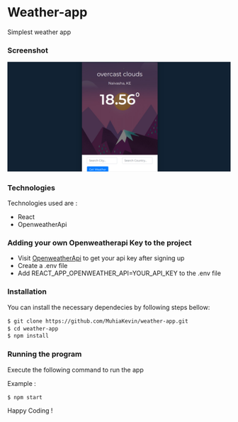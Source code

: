 # Weather-app
Simplest weather app 

### Screenshot

![alt test](doc/Selection_001.png)

### Technologies

Technologies used are :

* React
* OpenweatherApi

### Adding your own Openweatherapi Key to the project

* Visit  [OpenweatherApi](https://home.openweathermap.org/api_keys) to get your api key after signing up
* Create a .env file
* Add REACT_APP_OPENWEATHER_API=YOUR_API_KEY to the .env file


### Installation
You can install the necessary dependecies by following steps bellow:

```sh
$ git clone https://github.com/MuhiaKevin/weather-app.git
$ cd weather-app
$ npm install
```


### Running the program
Execute the following command to run the app

Example :
```sh
$ npm start
```

Happy Coding !
